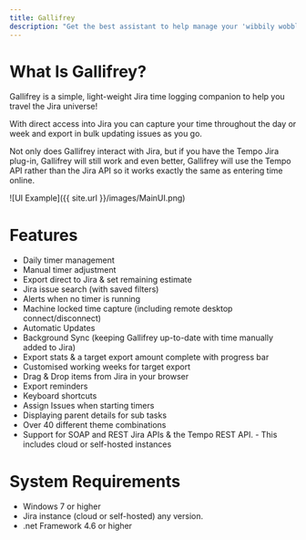 ```yaml
---
title: Gallifrey
description: "Get the best assistant to help manage your 'wibbily wobbly timey wimey' for Jira! A simple, light-weight Jira time logging companion to help you travel the Jira universe!"
---
```

# What Is Gallifrey?

Gallifrey is a simple, light-weight Jira time logging companion to help you travel the Jira universe!

With direct access into Jira you can capture your time throughout the day or week and export in bulk updating issues as you go.

Not only does Gallifrey interact with Jira, but if you have the Tempo Jira plug-in, Gallifrey will still work and even better, Gallifrey will use the Tempo API rather than the Jira API so it works exactly the same as entering time online.

<div class="hidden-sm hidden-xs">
![UI Example]({{ site.url }}/images/MainUI.png)
<div>

# Features

* Daily timer management
* Manual timer adjustment
* Export direct to Jira & set remaining estimate
* Jira issue search (with saved filters)
* Alerts when no timer is running
* Machine locked time capture (including remote desktop connect/disconnect)
* Automatic Updates
* Background Sync (keeping Gallifrey up-to-date with time manually added to Jira)
* Export stats & a target export amount complete with progress bar
* Customised working weeks for target export
* Drag & Drop items from Jira in your browser
* Export reminders
* Keyboard shortcuts
* Assign Issues when starting timers
* Displaying parent details for sub tasks
* Over 40 different theme combinations
* Support for SOAP and REST Jira APIs & the Tempo REST API. - This includes cloud or self-hosted instances

# System Requirements

* Windows 7 or higher
* Jira instance (cloud or self-hosted) any version.
* .net Framework 4.6 or higher